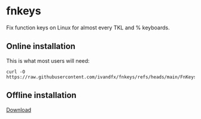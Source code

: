 # fnkeys
Fix function keys on Linux for almost every TKL and % keyboards.

## Online installation
This is what most users will need:
```
curl -O https://raw.githubusercontent.com/ivandfx/fnkeys/refs/heads/main/FnKeysFix.sh
```
## Offline installation
[Download](blob:https://github.com/8810b996-3ade-47d2-b781-2cf4922d17ba)
